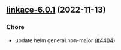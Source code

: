 

## [linkace-6.0.1](https://github.com/truecharts/charts/compare/linkace-6.0.0...linkace-6.0.1) (2022-11-13)

### Chore

- update helm general non-major ([#4404](https://github.com/truecharts/charts/issues/4404))
  
  